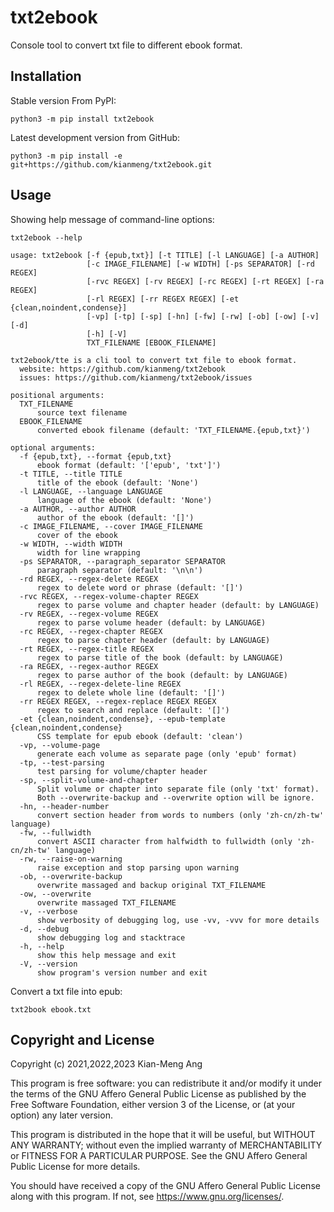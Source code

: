 # txt2ebook

Console tool to convert txt file to different ebook format.

## Installation

Stable version From PyPI:

```console
python3 -m pip install txt2ebook
```

Latest development version from GitHub:

```console
python3 -m pip install -e git+https://github.com/kianmeng/txt2ebook.git
```

## Usage

Showing help message of command-line options:

```console
txt2ebook --help
```

```console
usage: txt2ebook [-f {epub,txt}] [-t TITLE] [-l LANGUAGE] [-a AUTHOR]
                 [-c IMAGE_FILENAME] [-w WIDTH] [-ps SEPARATOR] [-rd REGEX]
                 [-rvc REGEX] [-rv REGEX] [-rc REGEX] [-rt REGEX] [-ra REGEX]
                 [-rl REGEX] [-rr REGEX REGEX] [-et {clean,noindent,condense}]
                 [-vp] [-tp] [-sp] [-hn] [-fw] [-rw] [-ob] [-ow] [-v] [-d]
                 [-h] [-V]
                 TXT_FILENAME [EBOOK_FILENAME]

txt2ebook/tte is a cli tool to convert txt file to ebook format.
  website: https://github.com/kianmeng/txt2ebook
  issues: https://github.com/kianmeng/txt2ebook/issues

positional arguments:
  TXT_FILENAME
      source text filename
  EBOOK_FILENAME
      converted ebook filename (default: 'TXT_FILENAME.{epub,txt}')

optional arguments:
  -f {epub,txt}, --format {epub,txt}
      ebook format (default: '['epub', 'txt']')
  -t TITLE, --title TITLE
      title of the ebook (default: 'None')
  -l LANGUAGE, --language LANGUAGE
      language of the ebook (default: 'None')
  -a AUTHOR, --author AUTHOR
      author of the ebook (default: '[]')
  -c IMAGE_FILENAME, --cover IMAGE_FILENAME
      cover of the ebook
  -w WIDTH, --width WIDTH
      width for line wrapping
  -ps SEPARATOR, --paragraph_separator SEPARATOR
      paragraph separator (default: '\n\n')
  -rd REGEX, --regex-delete REGEX
      regex to delete word or phrase (default: '[]')
  -rvc REGEX, --regex-volume-chapter REGEX
      regex to parse volume and chapter header (default: by LANGUAGE)
  -rv REGEX, --regex-volume REGEX
      regex to parse volume header (default: by LANGUAGE)
  -rc REGEX, --regex-chapter REGEX
      regex to parse chapter header (default: by LANGUAGE)
  -rt REGEX, --regex-title REGEX
      regex to parse title of the book (default: by LANGUAGE)
  -ra REGEX, --regex-author REGEX
      regex to parse author of the book (default: by LANGUAGE)
  -rl REGEX, --regex-delete-line REGEX
      regex to delete whole line (default: '[]')
  -rr REGEX REGEX, --regex-replace REGEX REGEX
      regex to search and replace (default: '[]')
  -et {clean,noindent,condense}, --epub-template {clean,noindent,condense}
      CSS template for epub ebook (default: 'clean')
  -vp, --volume-page
      generate each volume as separate page (only 'epub' format)
  -tp, --test-parsing
      test parsing for volume/chapter header
  -sp, --split-volume-and-chapter
      Split volume or chapter into separate file (only 'txt' format).
      Both --overwrite-backup and --overwrite option will be ignore.
  -hn, --header-number
      convert section header from words to numbers (only 'zh-cn/zh-tw' language)
  -fw, --fullwidth
      convert ASCII character from halfwidth to fullwidth (only 'zh-cn/zh-tw' language)
  -rw, --raise-on-warning
      raise exception and stop parsing upon warning
  -ob, --overwrite-backup
      overwrite massaged and backup original TXT_FILENAME
  -ow, --overwrite
      overwrite massaged TXT_FILENAME
  -v, --verbose
      show verbosity of debugging log, use -vv, -vvv for more details
  -d, --debug
      show debugging log and stacktrace
  -h, --help
      show this help message and exit
  -V, --version
      show program's version number and exit
```

Convert a txt file into epub:

```console
txt2book ebook.txt
```

## Copyright and License

Copyright (c) 2021,2022,2023 Kian-Meng Ang

This program is free software: you can redistribute it and/or modify it under
the terms of the GNU Affero General Public License as published by the Free
Software Foundation, either version 3 of the License, or (at your option) any
later version.

This program is distributed in the hope that it will be useful, but WITHOUT ANY
WARRANTY; without even the implied warranty of MERCHANTABILITY or FITNESS FOR A
PARTICULAR PURPOSE. See the GNU Affero General Public License for more details.

You should have received a copy of the GNU Affero General Public License along
with this program. If not, see <https://www.gnu.org/licenses/>.
